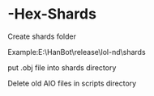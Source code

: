 # -Hex-Shards
Create shards folder

Example:E:\HanBot\release\lol-nd\shards

put .obj file into shards directory

Delete old AIO files in scripts directory
